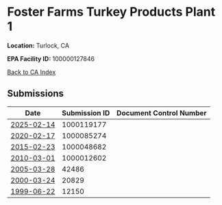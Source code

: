 # Foster Farms Turkey Products Plant 1

**Location:** Turlock, CA

**EPA Facility ID:** 100000127846

[Back to CA Index](../../index.md)

## Submissions

| Date | Submission ID | Document Control Number |
|------|--------------|-------------------------|
| [2025-02-14](submissions/1000119177.md) | 1000119177 |  |
| [2020-02-17](submissions/1000085274.md) | 1000085274 |  |
| [2015-02-23](submissions/1000048682.md) | 1000048682 |  |
| [2010-03-01](submissions/1000012602.md) | 1000012602 |  |
| [2005-03-28](submissions/42486.md) | 42486 |  |
| [2000-03-24](submissions/20829.md) | 20829 |  |
| [1999-06-22](submissions/12150.md) | 12150 |  |
